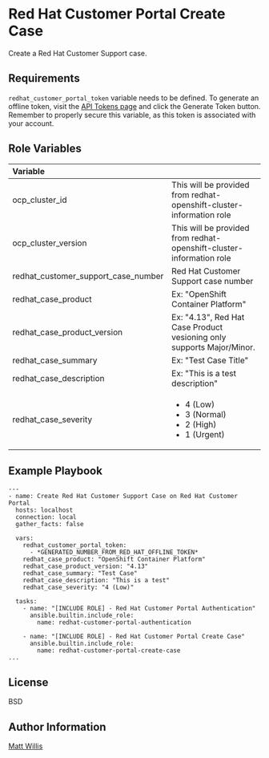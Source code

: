 Red Hat Customer Portal Create Case
=========

Create a Red Hat Customer Support case.

Requirements
------------

`redhat_customer_portal_token` variable needs to be defined. To generate an offline token, visit the [API Tokens page](https://access.redhat.com/management/api) and click the Generate Token button. Remember to properly secure this variable, as this token is associated with your account.

Role Variables
--------------

|Variable||
|:---|:---|
|ocp_cluster_id|This will be provided from redhat-openshift-cluster-information role|
|ocp_cluster_version|This will be provided from redhat-openshift-cluster-information role|
|redhat_customer_support_case_number|Red Hat Customer Support case number|
|redhat_case_product|Ex: "OpenShift Container Platform"|
|redhat_case_product_version|Ex: "4.13", Red Hat Case Product vesioning only supports Major/Minor.|
|redhat_case_summary|Ex: "Test Case Title"|
|redhat_case_description|Ex: "This is a test description"|
|redhat_case_severity|<ul><li>4 (Low)</li><li>3 (Normal)</li><li>2 (High)</li><li>1 (Urgent)</li>|

Example Playbook
----------------

    ---
    - name: Create Red Hat Customer Support Case on Red Hat Customer Portal
      hosts: localhost
      connection: local
      gather_facts: false

      vars:
        redhat_customer_portal_token:
          - *GENERATED_NUMBER_FROM_RED_HAT_OFFLINE_TOKEN*        
        redhat_case_product: "OpenShift Container Platform"
        redhat_case_product_version: "4.13" 
        redhat_case_summary: "Test Case"
        redhat_case_description: "This is a test"
        redhat_case_severity: "4 (Low)"

      tasks:
        - name: "[INCLUDE ROLE] - Red Hat Customer Portal Authentication"
          ansible.builtin.include_role:
            name: redhat-customer-portal-authentication

        - name: "[INCLUDE ROLE] - Red Hat Customer Portal Create Case"
          ansible.builtin.include_role:
            name: redhat-customer-portal-create-case
    ...

License
-------

BSD

Author Information
------------------

[Matt Willis](https://github.com/matthew-willis-redhat)
